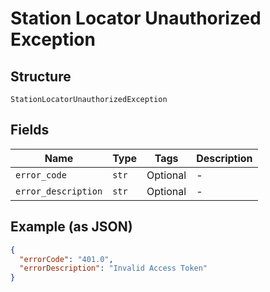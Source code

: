 
# Station Locator Unauthorized Exception

## Structure

`StationLocatorUnauthorizedException`

## Fields

| Name | Type | Tags | Description |
|  --- | --- | --- | --- |
| `error_code` | `str` | Optional | - |
| `error_description` | `str` | Optional | - |

## Example (as JSON)

```json
{
  "errorCode": "401.0",
  "errorDescription": "Invalid Access Token"
}
```

